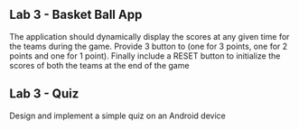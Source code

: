 ## Lab 3 - Basket Ball App 
The application should dynamically display the scores at any given time for the teams during the game. 
Provide 3 button to (one for 3 points, one for 2 points and one for 1 point).
Finally include a RESET button to initialize the scores of both the teams at the end of the game

## Lab 3 - Quiz
Design and implement a simple quiz on an Android device
